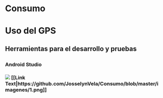 
<h1>Consumo</h1>

<h1>Uso del GPS</h1>
<h2>Herramientas para el desarrollo y pruebas<h2>
<h3>Android Studio<h3>
<img src="imagenes/1"/>
[[Link Text|https://github.com/JosselynVela/Consumo/blob/master/imagenes/1.png]]
  
